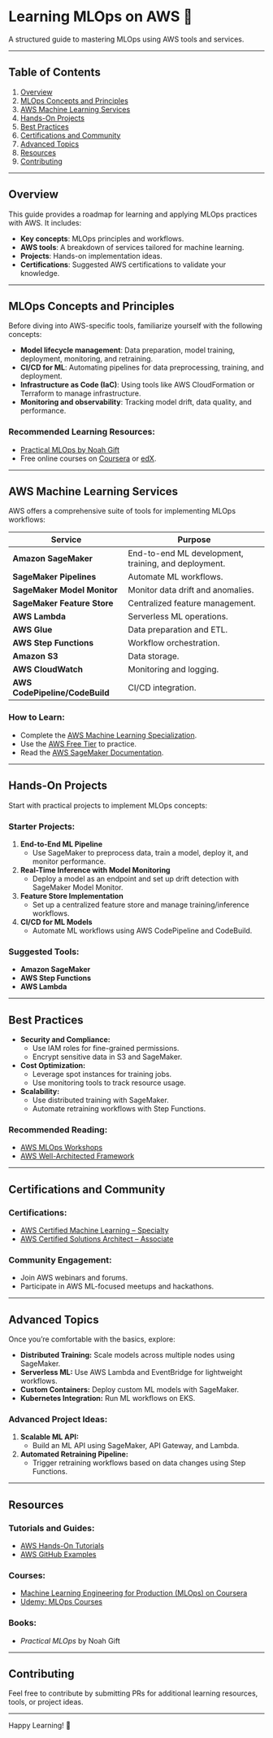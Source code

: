 # Learning MLOps on AWS 🚀

A structured guide to mastering MLOps using AWS tools and services.

---

## Table of Contents
1. [Overview](#overview)
2. [MLOps Concepts and Principles](#mlops-concepts-and-principles)
3. [AWS Machine Learning Services](#aws-machine-learning-services)
4. [Hands-On Projects](#hands-on-projects)
5. [Best Practices](#best-practices)
6. [Certifications and Community](#certifications-and-community)
7. [Advanced Topics](#advanced-topics)
8. [Resources](#resources)
9. [Contributing](#contributing)

---

## Overview

This guide provides a roadmap for learning and applying MLOps practices with AWS. It includes:
- **Key concepts**: MLOps principles and workflows.
- **AWS tools**: A breakdown of services tailored for machine learning.
- **Projects**: Hands-on implementation ideas.
- **Certifications**: Suggested AWS certifications to validate your knowledge.

---

## MLOps Concepts and Principles

Before diving into AWS-specific tools, familiarize yourself with the following concepts:
- **Model lifecycle management**: Data preparation, model training, deployment, monitoring, and retraining.
- **CI/CD for ML**: Automating pipelines for data preprocessing, training, and deployment.
- **Infrastructure as Code (IaC)**: Using tools like AWS CloudFormation or Terraform to manage infrastructure.
- **Monitoring and observability**: Tracking model drift, data quality, and performance.

### Recommended Learning Resources:
- [Practical MLOps by Noah Gift](https://www.oreilly.com/library/view/practical-mlops/9781098103019/)
- Free online courses on [Coursera](https://www.coursera.org/) or [edX](https://www.edx.org/).

---

## AWS Machine Learning Services

AWS offers a comprehensive suite of tools for implementing MLOps workflows:

| **Service**                | **Purpose**                                                              |
|----------------------------|--------------------------------------------------------------------------|
| **Amazon SageMaker**        | End-to-end ML development, training, and deployment.                   |
| **SageMaker Pipelines**     | Automate ML workflows.                                                 |
| **SageMaker Model Monitor** | Monitor data drift and anomalies.                                      |
| **SageMaker Feature Store** | Centralized feature management.                                        |
| **AWS Lambda**              | Serverless ML operations.                                              |
| **AWS Glue**                | Data preparation and ETL.                                             |
| **AWS Step Functions**      | Workflow orchestration.                                                |
| **Amazon S3**               | Data storage.                                                          |
| **AWS CloudWatch**          | Monitoring and logging.                                                |
| **AWS CodePipeline/CodeBuild** | CI/CD integration.                                                 |

### How to Learn:
- Complete the [AWS Machine Learning Specialization](https://aws.amazon.com/training/learn-about/machine-learning/).
- Use the [AWS Free Tier](https://aws.amazon.com/free/) to practice.
- Read the [AWS SageMaker Documentation](https://docs.aws.amazon.com/sagemaker/).

---

## Hands-On Projects

Start with practical projects to implement MLOps concepts:

### **Starter Projects:**
1. **End-to-End ML Pipeline**  
   - Use SageMaker to preprocess data, train a model, deploy it, and monitor performance.
2. **Real-Time Inference with Model Monitoring**  
   - Deploy a model as an endpoint and set up drift detection with SageMaker Model Monitor.
3. **Feature Store Implementation**  
   - Set up a centralized feature store and manage training/inference workflows.
4. **CI/CD for ML Models**  
   - Automate ML workflows using AWS CodePipeline and CodeBuild.

### Suggested Tools:
- **Amazon SageMaker**
- **AWS Step Functions**
- **AWS Lambda**

---

## Best Practices

- **Security and Compliance:**
  - Use IAM roles for fine-grained permissions.
  - Encrypt sensitive data in S3 and SageMaker.
- **Cost Optimization:**
  - Leverage spot instances for training jobs.
  - Use monitoring tools to track resource usage.
- **Scalability:**
  - Use distributed training with SageMaker.
  - Automate retraining workflows with Step Functions.

### Recommended Reading:
- [AWS MLOps Workshops](https://sagemaker-examples.readthedocs.io/en/latest/)
- [AWS Well-Architected Framework](https://aws.amazon.com/architecture/well-architected/)

---

## Certifications and Community

### Certifications:
- [AWS Certified Machine Learning – Specialty](https://aws.amazon.com/certification/certified-machine-learning-specialty/)
- [AWS Certified Solutions Architect – Associate](https://aws.amazon.com/certification/certified-solutions-architect-associate/)

### Community Engagement:
- Join AWS webinars and forums.
- Participate in AWS ML-focused meetups and hackathons.

---

## Advanced Topics

Once you’re comfortable with the basics, explore:
- **Distributed Training:** Scale models across multiple nodes using SageMaker.
- **Serverless ML:** Use AWS Lambda and EventBridge for lightweight workflows.
- **Custom Containers:** Deploy custom ML models with SageMaker.
- **Kubernetes Integration:** Run ML workflows on EKS.

### Advanced Project Ideas:
1. **Scalable ML API:**  
   - Build an ML API using SageMaker, API Gateway, and Lambda.
2. **Automated Retraining Pipeline:**  
   - Trigger retraining workflows based on data changes using Step Functions.

---

## Resources

### Tutorials and Guides:
- [AWS Hands-On Tutorials](https://aws.amazon.com/getting-started/hands-on/)
- [AWS GitHub Examples](https://github.com/aws/amazon-sagemaker-examples)

### Courses:
- [Machine Learning Engineering for Production (MLOps) on Coursera](https://www.coursera.org/professional-certificates/machine-learning-engineering-for-production-mlops)
- [Udemy: MLOps Courses](https://www.udemy.com/)

### Books:
- *Practical MLOps* by Noah Gift

---

## Contributing

Feel free to contribute by submitting PRs for additional learning resources, tools, or project ideas. 

---

Happy Learning! 🚀
